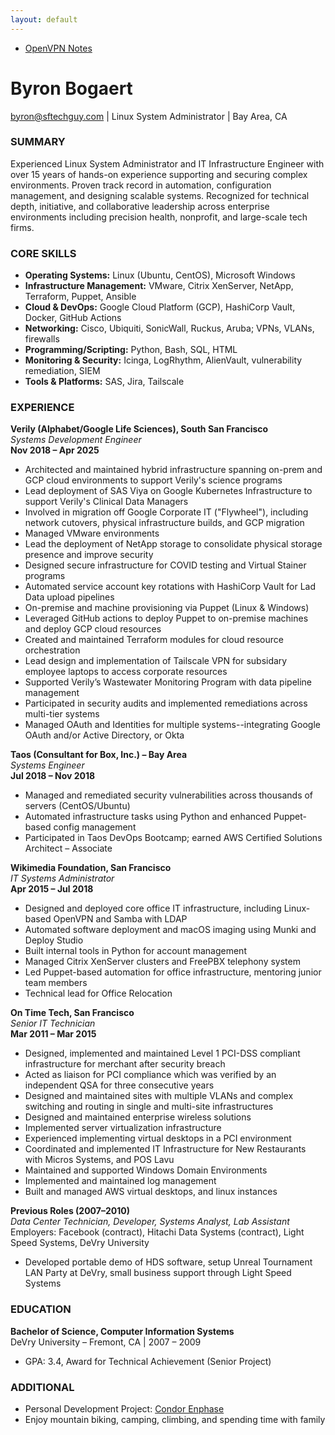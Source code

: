 ```yaml
---
layout: default
---
```

- [OpenVPN Notes](http://www.sftechguy.com/OpenVPN_Notes)

# Byron Bogaert  
byron@sftechguy.com | Linux System Administrator | Bay Area, CA

### SUMMARY  
Experienced Linux System Administrator and IT Infrastructure Engineer with over 15 years of hands-on experience supporting and securing complex environments. Proven track record in automation, configuration management, and designing scalable systems. Recognized for technical depth, initiative, and collaborative leadership across enterprise environments including precision health, nonprofit, and large-scale tech firms.

### CORE SKILLS  
- **Operating Systems:** Linux (Ubuntu, CentOS), Microsoft Windows  
- **Infrastructure Management:** VMware, Citrix XenServer, NetApp, Terraform, Puppet, Ansible  
- **Cloud & DevOps:** Google Cloud Platform (GCP), HashiCorp Vault, Docker, GitHub Actions  
- **Networking:** Cisco, Ubiquiti, SonicWall, Ruckus, Aruba; VPNs, VLANs, firewalls  
- **Programming/Scripting:** Python, Bash, SQL, HTML  
- **Monitoring & Security:** Icinga, LogRhythm, AlienVault, vulnerability remediation, SIEM  
- **Tools & Platforms:** SAS, Jira, Tailscale

### EXPERIENCE  
**Verily (Alphabet/Google Life Sciences), South San Francisco**  
*Systems Development Engineer*  
**Nov 2018 – Apr 2025**  
- Architected and maintained hybrid infrastructure spanning on-prem and GCP cloud environments to support Verily's science programs
- Lead deployment of SAS Viya on Google Kubernetes Infrastructure to support Verily's Clinical Data Managers  
- Involved in migration off Google Corporate IT (\"Flywheel\"), including network cutovers, physical infrastructure builds, and GCP migration
- Managed VMware environments
- Lead the deployment of NetApp storage to consolidate physical storage presence and improve security
- Designed secure infrastructure for COVID testing and Virtual Stainer programs
- Automated service account key rotations with HashiCorp Vault for Lad Data upload pipelines
- On-premise and machine provisioning via Puppet (Linux & Windows)
- Leveraged GitHub actions to deploy Puppet to on-premise machines and deploy GCP cloud resources  
- Created and maintained Terraform modules for cloud resource orchestration
- Lead design and implementation of Tailscale VPN for subsidary employee laptops to access corporate resources
- Supported Verily’s Wastewater Monitoring Program with data pipeline management  
- Participated in security audits and implemented remediations across multi-tier systems
- Managed OAuth and Identities for multiple systems--integrating Google OAuth and/or Active Directory, or Okta 

**Taos (Consultant for Box, Inc.) – Bay Area**  
*Systems Engineer*  
**Jul 2018 – Nov 2018**  
- Managed and remediated security vulnerabilities across thousands of servers (CentOS/Ubuntu)  
- Automated infrastructure tasks using Python and enhanced Puppet-based config management  
- Participated in Taos DevOps Bootcamp; earned AWS Certified Solutions Architect – Associate  

**Wikimedia Foundation, San Francisco**  
*IT Systems Administrator*  
**Apr 2015 – Jul 2018**  
- Designed and deployed core office IT infrastructure, including Linux-based OpenVPN and Samba with LDAP  
- Automated software deployment and macOS imaging using Munki and Deploy Studio  
- Built internal tools in Python for account management  
- Managed Citrix XenServer clusters and FreePBX telephony system  
- Led Puppet-based automation for office infrastructure, mentoring junior team members
- Technical lead for Office Relocation

**On Time Tech, San Francisco**  
*Senior IT Technician*  
**Mar 2011 – Mar 2015**  
- Designed, implemented and maintained Level 1 PCI-DSS compliant infrastructure for merchant after security breach
- Acted as liaison for PCI compliance which was verified by an independent QSA for three consecutive years
- Designed and maintained sites with multiple VLANs and complex switching and routing in single and multi-site infrastructures
- Designed and maintained enterprise wireless solutions
- Implemented server virtualization infrastructure
- Experienced implementing virtual desktops in a PCI environment
- Coordinated and implemented IT Infrastructure for New Restaurants with Micros Systems, and POS Lavu
- Maintained and supported Windows Domain Environments
- Implemented and maintained log management
- Built and managed AWS virtual desktops, and linux instances  

**Previous Roles (2007–2010)**  
*Data Center Technician, Developer, Systems Analyst, Lab Assistant*  
Employers: Facebook (contract), Hitachi Data Systems (contract), Light Speed Systems, DeVry University  
- Developed portable demo of HDS software, setup Unreal Tournament LAN Party at DeVry, small business support through Light Speed Systems

### EDUCATION  
**Bachelor of Science, Computer Information Systems**  
DeVry University – Fremont, CA | 2007 – 2009  
- GPA: 3.4, Award for Technical Achievement (Senior Project)

### ADDITIONAL  
- Personal Development Project: [Condor Enphase](https://github.com/byronicle/condor-enphase)  
- Enjoy mountain biking, camping, climbing, and spending time with family  
